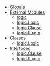 * [Globals](globals.md)
* [External Modules]()
  * [logic](modules/_logic_.md)
  * [logic.Logic](classes/_logic_.logic.md)
  * [logic.Clause](interfaces/_logic_.clause.md)
  * [logic.ILogic](interfaces/_logic_.ilogic.md)
* [Classes]()
  * [logic.Logic](classes/_logic_.logic.md)
* [Interfaces]()
  * [logic.Clause](interfaces/_logic_.clause.md)
  * [logic.ILogic](interfaces/_logic_.ilogic.md)